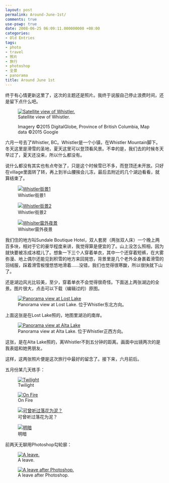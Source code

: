 ```yaml
---
layout: post
permalink: Around-June-1st/
comments: true
use-pswp: true
date: 2008-06-25 06:09:11.000000000 +08:00
categories:
- Old Entries
tags:
- photo
- travel
- 照片
- 旅行
- photoshop
- 全景
- panorama
title: Around June 1st
---
```

终于有心情更新这里了，这次的主题还是照片。我终于说服自己停止浪费时间，还是留下点什么吧。

<div class="imgDisplay monod" style="max-width: 600px;" itemscope itemtype="http://schema.org/ImageGallery">
  <figure itemprop="associatedMedia" itemscope itemtype="http://schema.org/ImageObject">
    <a href="/assets/images/maps-whistler-1024x486.png" itemprop="contentUrl" data-size="1024x486" >
    <img src="/assets/images/maps-whistler-600x285.png" itemprop="thumbnail" alt="Satellite view of Whistler." />
    </a>
    <figcaption itemprop="caption description">Satellite view of Whistler.<br/><p class="tiny">Imagery ©2015 DigitalGlobe, Province of British Columbia, Map data ©2015 Google</p></figcaption>
  </figure>
</div>

六月一号去了Whistler, BC。Whistler是一个小镇，在Whistler Mountain脚下。冬天这里是滑雪的圣地，夏天这里可以登顶看风景。不幸的是，我们去的时候冬天早过了，夏天还没来，所以什么都没有。

<!--excerpt-->

说什么都没有其实也有点夸张了，只是这个时候雪已不多，而登顶还未开放。只好在village里面转了转，再上到半山腰挨会儿冻，最后去附近的几个湖边看看，就算结束了。

<div class="imgDisplay monoh" style="clear: both;" itemscope itemtype="http://schema.org/ImageGallery">
  <figure itemprop="associatedMedia" itemscope itemtype="http://schema.org/ImageObject">
    <a href="/assets/old/06012008020-1024x768.jpg" itemprop="contentUrl" data-size="1024x768">
    <img src="/assets/old/06012008020-300x225.jpg" itemprop="thumbnail" alt="Whistler街景1" />
    </a>
    <figcaption itemprop="caption description">Whistler街景1</figcaption>
  </figure>
  <figure itemprop="associatedMedia" itemscope itemtype="http://schema.org/ImageObject">
    <a href="/assets/old/06012008021-1024x768.jpg" itemprop="contentUrl" data-size="1024x768">
    <img src="/assets/old/06012008021-300x225.jpg" itemprop="thumbnail" alt="Whistler街景2" />
    </a>
    <figcaption itemprop="caption description">Whistler街景2</figcaption>
  </figure>
  <figure itemprop="associatedMedia" itemscope itemtype="http://schema.org/ImageObject">
    <a href="/assets/old/DSC03204-1024x768.jpg" itemprop="contentUrl" data-size="1024x768">
    <img src="/assets/old/DSC03204-300x225.jpg" itemprop="thumbnail" alt="Whislter窗外夜景" />
    </a>
    <figcaption itemprop="caption description">Whislter窗外夜景</figcaption>
  </figure>
</div>

我们住的地方叫Sundale Boutique Hotel，双人套房（两张双人床）一个晚上两百多块，相对于它的豪华程度来讲，我觉得算是便宜的了。山上没怎么照相，因为就快要被冻成冰棍儿了。想象一下三个人穿着单衣，其中一个还穿着短裤，在大雾弥漫、地上偶尔还能见到积雪的地方来回晃悠，背景里是几个老外全身裹着滑雪的羽绒服，踩着滑雪板慢悠悠地滑着……没错，我们也觉得很寒酸，所以很快就下山了。

还是湖边风光比较美，至少，穿着单衣不会觉得很奇怪。下面送上两张湖边的全景。图片很大，点击可以下载（编辑过的）原图。

<div class="imgDisplay monod" style="max-width: 600px;" itemscope itemtype="http://schema.org/ImageGallery">
  <figure itemprop="associatedMedia" itemscope itemtype="http://schema.org/ImageObject">
    <a href="/assets/old/LostLakeCorrected-1600x570.jpg" itemprop="contentUrl" data-size="1600x570" >
    <img src="/assets/old/LostLakeCorrected-600x214.jpg" itemprop="thumbnail" alt="Panorama view at Lost Lake" />
    </a>
    <figcaption itemprop="caption description">Panorama view at Lost Lake. 位于Whistler东北方向。</figcaption>
  </figure>
</div>

上面这张是在Lost Lake照的，地图里湖泊的南岸。

<div class="imgDisplay monod" style="max-width: 600px;" itemscope itemtype="http://schema.org/ImageGallery">
  <figure itemprop="associatedMedia" itemscope itemtype="http://schema.org/ImageObject">
    <a href="/assets/old/AltaLakeCorrected-1600x694.jpg" itemprop="contentUrl" data-size="1600x694" >
    <img src="/assets/old/AltaLakeCorrected-600x260.jpg" itemprop="thumbnail" alt="Panorama view at Alta Lake" />
    </a>
    <figcaption itemprop="caption description">Panorama view at Alta Lake. 位于Whistler正西方向。</figcaption>
  </figure>
</div>

这张，是在Alta Lake照的，离Whistler不到五分钟的距离。画面中出镜两次的是我表姐和她男朋友。

这样，这两张照片便是这次旅行中最好的留念了。接下来，六月前后。

五月份某几天练手：

<div class="imgDisplay monoh" style="clear: both;" itemscope itemtype="http://schema.org/ImageGallery">
  <figure itemprop="associatedMedia" itemscope itemtype="http://schema.org/ImageObject">
    <a href="/assets/old/DSC03040-1024x768.jpg" itemprop="contentUrl" data-size="1024x768">
    <img src="/assets/old/DSC03040-300x225.jpg" itemprop="thumbnail" alt="Twilight" />
    </a>
    <figcaption itemprop="caption description">Twilight</figcaption>
  </figure>
  <figure itemprop="associatedMedia" itemscope itemtype="http://schema.org/ImageObject">
    <a href="/assets/old/DSC03057-576x768.jpg" itemprop="contentUrl" data-size="576x768">
    <img src="/assets/old/DSC03057-300x400.jpg" itemprop="thumbnail" alt="On Fire" />
    </a>
    <figcaption itemprop="caption description">On Fire</figcaption>
  </figure>
  <figure itemprop="associatedMedia" itemscope itemtype="http://schema.org/ImageObject">
    <a href="/assets/old/DSC03077-1024x768.jpg" itemprop="contentUrl" data-size="1024x768">
    <img src="/assets/old/DSC03077-300x225.jpg" itemprop="thumbnail" alt="可曾听过落花为泥？" />
    </a>
    <figcaption itemprop="caption description">可曾听过落花为泥？</figcaption>
  </figure>
  <figure itemprop="associatedMedia" itemscope itemtype="http://schema.org/ImageObject">
    <a href="/assets/old/DSC03096-1024x768.jpg" itemprop="contentUrl" data-size="1024x768">
    <img src="/assets/old/DSC03096-300x225.jpg" itemprop="thumbnail" alt="明暗" />
    </a>
    <figcaption itemprop="caption description">明暗</figcaption>
  </figure>
</div>

前两天无聊用Photoshop勾轮廓：

<div class="imgDisplay monow" style="clear: both;" itemscope itemtype="http://schema.org/ImageGallery">
  <figure itemprop="associatedMedia" itemscope itemtype="http://schema.org/ImageObject">
    <a href="/assets/old/DSC03313-576x768.jpg" itemprop="contentUrl" data-size="576x768">
    <img src="/assets/old/DSC03313-300x400.jpg" itemprop="thumbnail" alt="A leave." />
    </a>
    <figcaption itemprop="caption description">A leave.</figcaption>
  </figure>
  <figure itemprop="associatedMedia" itemscope itemtype="http://schema.org/ImageObject">
    <a href="/assets/old/DSC03313-abstract-576x768.jpg" itemprop="contentUrl" data-size="576x768">
    <img src="/assets/old/DSC03313-abstract-300x400.jpg" itemprop="thumbnail" alt="A leave after Photoshop." />
    </a>
    <figcaption itemprop="caption description">A leave after Photoshop.</figcaption>
  </figure>
</div>
<p class="tiny">&nbsp;</p>
